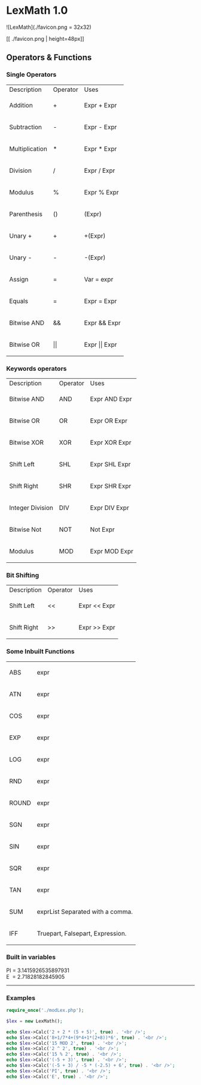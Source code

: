 # LexMath  1.0
![LexMath](./favicon.png = 32x32)

[[ ./favicon.png \| height=48px]]

<h2>Operators &amp; Functions</h2>
<h3>Single Operators</h3>
<table class="table">
	<tbody>
		<tr>
			<td class="table__heading">
				Description
			</td>
			<td class="table__heading">
				Operator
			</td>
			<td class="table__heading">
				Uses
			</td>
		</tr>
		<tr>
			<td class="table__content">
				<p>Addition</p>
			</td>
			<td class="table__content">
				<p>+</p>
			</td>
			<td class="table__content">
				<p>Expr + Expr</p>
			</td>
		</tr>
		<tr>
			<td class="table__content">
				<p>Subtraction</p>
			</td>
			<td class="table__content">
				<p>-</p>
			</td>
			<td class="table__content">
				<p>Expr - Expr</p>
			</td>
		</tr>
		<tr>
			<td class="table__content">
				<p>Multiplication</p>
			</td>
			<td class="table__content">
				<p>*</p>
			</td>
			<td class="table__content">
				<p>Expr * Expr</p>
			</td>
		</tr>
		<tr>
			<td class="table__content">
				<p>Division</p>
			</td>
			<td class="table__content">
				<p>/</p>
			</td>
			<td class="table__content">
				<p>Expr / Expr</p>
			</td>
		</tr>
		<tr>
			<td class="table__content">
				<p>Modulus</p>
			</td>
			<td class="table__content">
				<p>%</p>
			</td>
			<td class="table__content">
				<p>Expr % Expr</p>
			</td>
		</tr>
		<tr>
			<td class="table__content">
				<p>Parenthesis</p>
			</td>
			<td class="table__content">
				<p>()</p>
			</td>
			<td class="table__content">
				<p>(Expr)</p>
			</td>
		</tr>
		<tr>
			<td class="table__content">
				<p>Unary +</p>
			</td>
			<td class="table__content">
				<p>+</p>
			</td>
			<td class="table__content">
				<p>+(Expr)</p>
			</td>
		</tr>
		<tr>
			<td class="table__content">
				<p>Unary -</p>
			</td>
			<td class="table__content">
				<p>-</p>
			</td>
			<td class="table__content">
				<p>-(Expr)</p>
			</td>
		</tr>
		<tr>
			<td class="table__content">
				<p>Assign</p>
			</td>
			<td class="table__content">
				<p>=</p>
			</td>
			<td class="table__content">
				<p>Var = expr</p>
			</td>
		</tr>
		<tr>
			<td class="table__content">
				<p>Equals</p>
			</td>
			<td class="table__content">
				<p>=</p>
			</td>
			<td class="table__content">
				<p>Expr = Expr</p>
			</td>
		</tr>
		<tr>
			<td class="table__content">
				<p>Bitwise AND</p>
			</td>
			<td class="table__content">
				<p>&amp;&amp;</p>
			</td>
			<td class="table__content">
				<p>Expr &amp;&amp; Expr</p>
			</td>
		</tr>
		<tr>
			<td class="table__content">
				<p>Bitwise OR</p>
			</td>
			<td class="table__content">
				<p>||</p>
			</td>
			<td class="table__content">
				<p>Expr || Expr</p>
			</td>
		</tr>
	</tbody>
</table>
<h3>Keywords operators</h3>
<table class="table">
	<tbody>
		<tr>
			<td class="table__heading">
				Description
			</td>
			<td class="table__heading">
				Operator
			</td>
			<td class="table__heading">
				Uses
			</td>
		</tr>
		<tr>
			<td class="table__content">
				<p>Bitwise AND</p>
			</td>
			<td class="table__content">
				<p>AND</p>
			</td>
			<td class="table__content">
				<p>Expr AND Expr</p>
			</td>
		</tr>
		<tr>
			<td class="table__content">
				<p>Bitwise OR</p>
			</td>
			<td class="table__content">
				<p>OR</p>
			</td>
			<td class="table__content">
				<p>Expr OR Expr</p>
			</td>
		</tr>
		<tr>
			<td class="table__content">
				<p>Bitwise XOR</p>
			</td>
			<td class="table__content">
				<p>XOR</p>
			</td>
			<td class="table__content">
				<p>Expr XOR Expr</p>
			</td>
		</tr>
		<tr>
			<td class="table__content">
				<p>Shift Left</p>
			</td>
			<td class="table__content">
				<p>SHL</p>
			</td>
			<td class="table__content">
				<p>Expr SHL Expr</p>
			</td>
		</tr>
		<tr>
			<td class="table__content">
				<p>Shift Right</p>
			</td>
			<td class="table__content">
				<p>SHR</p>
			</td>
			<td class="table__content">
				<p>Expr SHR Expr</p>
			</td>
		</tr>
		<tr>
			<td class="table__content">
				<p>Integer Division</p>
			</td>
			<td class="table__content">
				<p>DIV</p>
			</td>
			<td class="table__content">
				<p>Expr DIV Expr</p>
			</td>
		</tr>
		<tr>
			<td class="table__content">
				<p>Bitwise Not</p>
			</td>
			<td class="table__content">
				<p>NOT</p>
			</td>
			<td class="table__content">
				<p>Not Expr</p>
			</td>
		</tr>
		<tr>
			<td class="table__content">
				<p>Modulus</p>
			</td>
			<td class="table__content">
				<p>MOD</p>
			</td>
			<td class="table__content">
				<p>Expr MOD Expr</p>
			</td>
		</tr>
	</tbody>
</table>
<h3>Bit Shifting</h3>
<table class="table">
	<tbody>
		<tr>
			<td class="table__heading">
				Description
			</td>
			<td class="table__heading">
				Operator
			</td>
			<td class="table__heading">
				Uses
			</td>
		</tr>
		<tr>
			<td class="table__content">
				<p>Shift Left</p>
			</td>
			<td class="table__content">
				<p>&lt;&lt;&nbsp;</p>
			</td>
			<td class="table__content">
				<p>Expr &lt;&lt; Expr</p>
			</td>
		</tr>
		<tr>
			<td class="table__content">
				<p>Shift Right</p>
			</td>
			<td class="table__content">
				<p>&gt;&gt;&nbsp;</p>
			</td>
			<td class="table__content">
				<p>Expr &gt;&gt; Expr</p>
			</td>
		</tr>
	</tbody>
</table>
<h3>Some Inbuilt Functions</h3>
<table class="table">
	<tbody>
		<tr>
			<td class="table__content">
				<p>ABS</p>
			</td>
			<td class="table__content">
				<p>expr</p>
			</td>
		</tr>
		<tr>
			<td class="table__content">
				<p>ATN</p>
			</td>
			<td class="table__content">
				<p>expr</p>
			</td>
		</tr>
		<tr>
			<td class="table__content">
				<p>COS</p>
			</td>
			<td class="table__content">
				<p>expr</p>
			</td>
		</tr>
		<tr>
			<td class="table__content">
				<p>EXP</p>
			</td>
			<td class="table__content">
				<p>expr</p>
			</td>
		</tr>
		<tr>
			<td class="table__content">
				<p>LOG</p>
			</td>
			<td class="table__content">
				<p>expr</p>
			</td>
		</tr>
		<tr>
			<td class="table__content">
				<p>RND</p>
			</td>
			<td class="table__content">
				<p>expr</p>
			</td>
		</tr>
		<tr>
			<td class="table__content">
				<p>ROUND</p>
			</td>
			<td class="table__content">
				<p>expr</p>
			</td>
		</tr>
		<tr>
			<td class="table__content">
				<p>SGN</p>
			</td>
			<td class="table__content">
				<p>expr</p>
			</td>
		</tr>
		<tr>
			<td class="table__content">
				<p>SIN</p>
			</td>
			<td class="table__content">
				<p>expr</p>
			</td>
		</tr>
		<tr>
			<td class="table__content">
				<p>SQR</p>
			</td>
			<td class="table__content">
				<p>expr</p>
			</td>
		</tr>
		<tr>
			<td class="table__content">
				<p>TAN</p>
			</td>
			<td class="table__content">
				<p>expr</p>
			</td>
		</tr>
		<tr>
			<td class="table__content">
				<p>SUM</p>
			</td>
			<td class="table__content">
				<p>exprList Separated with a comma.</p>
			</td>
		</tr>
		<tr>
			<td class="table__content">
				<p>IFF</p>
			</td>
			<td class="table__content">
				<p>Truepart, Falsepart, Expression.</p>
			</td>
		</tr>
	</tbody>
</table>	
<h3>Built in variables</h3>
PI = 3.1415926535897931<br />
E&nbsp; = 2.71828182845905
<hr>
<h3>Examples</h3>

```php
require_once('./modLex.php');

$lex = new LexMath();

echo $lex->Calc('2 + 2 * (5 + 5)', true) . '<br />';
echo $lex->Calc('8+1/7*4+(9*4+1*(2+8))*6', true) . '<br />';
echo $lex->Calc('15 MOD 2', true) . '<br />';
echo $lex->Calc('2 ^ 2', true) . '<br />';
echo $lex->Calc('15 % 2', true) . '<br />';
echo $lex->Calc('(-5 + 3)', true) . '<br />';
echo $lex->Calc('(-5 + 3) / -5 * (-2.5) + 6', true) . '<br />';
echo $lex->Calc('PI', true) . '<br />';
echo $lex->Calc('E', true) . '<br />';
```
